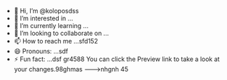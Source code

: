- 👋 Hi, I’m @koloposdss
- 👀 I’m interested in ...
- 🌱 I’m currently learning ...
- 💞️ I’m looking to collaborate on ...
- 📫 How to reach me ...sfd152
- 😄 Pronouns: ...sdf
- ⚡ Fun fact: ...dsf
gr4588
You can click the Preview link to take a look at your changes.98ghmas
--->nhgnh
45
